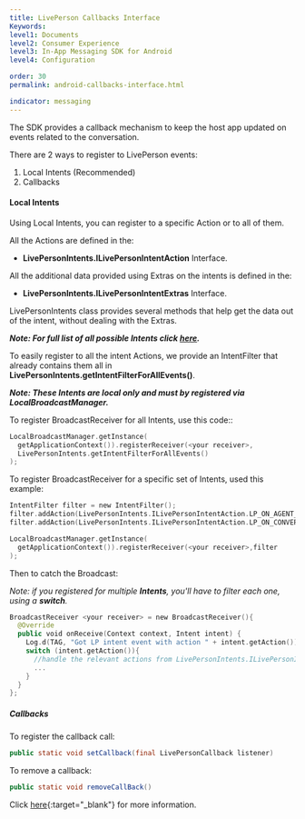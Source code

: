 ```yaml
---
title: LivePerson Callbacks Interface
Keywords:
level1: Documents
level2: Consumer Experience
level3: In-App Messaging SDK for Android
level4: Configuration

order: 30
permalink: android-callbacks-interface.html

indicator: messaging
---
```


The SDK provides a callback mechanism to keep the host app updated on events related to the conversation.

There are 2 ways to register to LivePerson events:

1. Local Intents (Recommended)
2. Callbacks

#### Local Intents

Using Local Intents, you can register to a specific Action or to all of them.

All the Actions are defined in the:

* **LivePersonIntents.ILivePersonIntentAction** Interface.

All the additional data provided using Extras on the intents is defined in the:

* **LivePersonIntents.ILivePersonIntentExtras** Interface.

LivePersonIntents class provides several methods that help get the data out of the intent, without dealing with the Extras.

_**Note:  For full list of all possible Intents click [here](android-callbacks-index.html#livepersonintents).**_

To easily register to all the intent Actions, we provide an IntentFilter that already contains them all in **LivePersonIntents.getIntentFilterForAllEvents()**.

_**Note: These Intents are local only and must by registered via LocalBroadcastManager.**_

To register BroadcastReceiver for all Intents, use this code::

```swift
LocalBroadcastManager.getInstance(
  getApplicationContext()).registerReceiver(<your receiver>,
  LivePersonIntents.getIntentFilterForAllEvents()
);
```

To register BroadcastReceiver for a specific set of Intents, used this example:

```swift
IntentFilter filter = new IntentFilter();
filter.addAction(LivePersonIntents.ILivePersonIntentAction.LP_ON_AGENT_DETAILS_CHANGED_INTENT_ACTION);
filter.addAction(LivePersonIntents.ILivePersonIntentAction.LP_ON_CONVERSATION_RESOLVED_INTENT_ACTION);

LocalBroadcastManager.getInstance(
  getApplicationContext()).registerReceiver(<your receiver>,filter
);
```

Then to catch the Broadcast:

_Note: if you registered for multiple **Intents**, you'll have to filter each one, using a **switch**._

```swift
BroadcastReceiver <your receiver> = new BroadcastReceiver(){
  @Override
  public void onReceive(Context context, Intent intent) {
    Log.d(TAG, "Got LP intent event with action " + intent.getAction());
    switch (intent.getAction()){
      //handle the relevant actions from LivePersonIntents.ILivePersonIntentAction
      ...
    }
  }
};
```

##### Callbacks

To register the callback call:

```java
public static void setCallback(final LivePersonCallback listener)
```

To remove a callback:

```java
public static void removeCallBack()
```

Click [here](android-callbacks-index.html){:target="_blank"} for more information.
